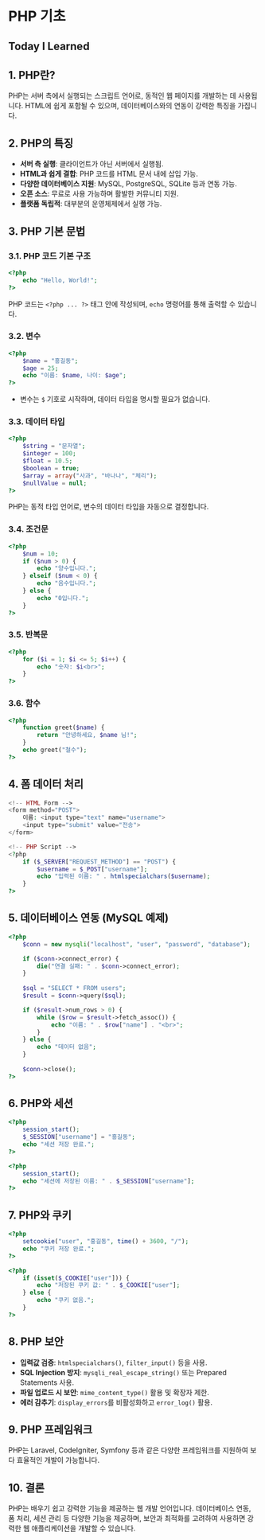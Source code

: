 # PHP 기초

## Today I Learned

## 1. PHP란?
PHP는 서버 측에서 실행되는 스크립트 언어로, 동적인 웹 페이지를 개발하는 데 사용됩니다. HTML에 쉽게 포함될 수 있으며, 데이터베이스와의 연동이 강력한 특징을 가집니다.

## 2. PHP의 특징
- **서버 측 실행**: 클라이언트가 아닌 서버에서 실행됨.
- **HTML과 쉽게 결합**: PHP 코드를 HTML 문서 내에 삽입 가능.
- **다양한 데이터베이스 지원**: MySQL, PostgreSQL, SQLite 등과 연동 가능.
- **오픈 소스**: 무료로 사용 가능하며 활발한 커뮤니티 지원.
- **플랫폼 독립적**: 대부분의 운영체제에서 실행 가능.

## 3. PHP 기본 문법
### 3.1. PHP 코드 기본 구조
```php
<?php
    echo "Hello, World!";
?>
```
PHP 코드는 `<?php ... ?>` 태그 안에 작성되며, `echo` 명령어를 통해 출력할 수 있습니다.

### 3.2. 변수
```php
<?php
    $name = "홍길동";
    $age = 25;
    echo "이름: $name, 나이: $age";
?>
```
- 변수는 `$` 기호로 시작하며, 데이터 타입을 명시할 필요가 없습니다.

### 3.3. 데이터 타입
```php
<?php
    $string = "문자열";
    $integer = 100;
    $float = 10.5;
    $boolean = true;
    $array = array("사과", "바나나", "체리");
    $nullValue = null;
?>
```
PHP는 동적 타입 언어로, 변수의 데이터 타입을 자동으로 결정합니다.

### 3.4. 조건문
```php
<?php
    $num = 10;
    if ($num > 0) {
        echo "양수입니다.";
    } elseif ($num < 0) {
        echo "음수입니다.";
    } else {
        echo "0입니다.";
    }
?>
```

### 3.5. 반복문
```php
<?php
    for ($i = 1; $i <= 5; $i++) {
        echo "숫자: $i<br>";
    }
?>
```

### 3.6. 함수
```php
<?php
    function greet($name) {
        return "안녕하세요, $name 님!";
    }
    echo greet("철수");
?>
```

## 4. 폼 데이터 처리
```php
<!-- HTML Form -->
<form method="POST">
    이름: <input type="text" name="username">
    <input type="submit" value="전송">
</form>

<!-- PHP Script -->
<?php
    if ($_SERVER["REQUEST_METHOD"] == "POST") {
        $username = $_POST["username"];
        echo "입력된 이름: " . htmlspecialchars($username);
    }
?>
```

## 5. 데이터베이스 연동 (MySQL 예제)
```php
<?php
    $conn = new mysqli("localhost", "user", "password", "database");

    if ($conn->connect_error) {
        die("연결 실패: " . $conn->connect_error);
    }
    
    $sql = "SELECT * FROM users";
    $result = $conn->query($sql);

    if ($result->num_rows > 0) {
        while ($row = $result->fetch_assoc()) {
            echo "이름: " . $row["name"] . "<br>";
        }
    } else {
        echo "데이터 없음";
    }
    
    $conn->close();
?>
```

## 6. PHP와 세션
```php
<?php
    session_start();
    $_SESSION["username"] = "홍길동";
    echo "세션 저장 완료.";
?>
```

```php
<?php
    session_start();
    echo "세션에 저장된 이름: " . $_SESSION["username"];
?>
```

## 7. PHP와 쿠키
```php
<?php
    setcookie("user", "홍길동", time() + 3600, "/");
    echo "쿠키 저장 완료.";
?>
```

```php
<?php
    if (isset($_COOKIE["user"])) {
        echo "저장된 쿠키 값: " . $_COOKIE["user"];
    } else {
        echo "쿠키 없음.";
    }
?>
```

## 8. PHP 보안
- **입력값 검증**: `htmlspecialchars()`, `filter_input()` 등을 사용.
- **SQL Injection 방지**: `mysqli_real_escape_string()` 또는 Prepared Statements 사용.
- **파일 업로드 시 보안**: `mime_content_type()` 활용 및 확장자 제한.
- **에러 감추기**: `display_errors`를 비활성화하고 `error_log()` 활용.

## 9. PHP 프레임워크
PHP는 Laravel, CodeIgniter, Symfony 등과 같은 다양한 프레임워크를 지원하여 보다 효율적인 개발이 가능합니다.

## 10. 결론
PHP는 배우기 쉽고 강력한 기능을 제공하는 웹 개발 언어입니다. 데이터베이스 연동, 폼 처리, 세션 관리 등 다양한 기능을 제공하며, 보안과 최적화를 고려하여 사용하면 강력한 웹 애플리케이션을 개발할 수 있습니다.
